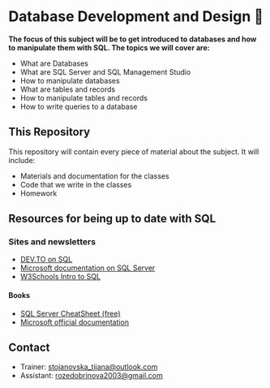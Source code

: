 # Database Development and Design 📕

**The focus of this subject will be to get introduced to databases and how to manipulate them with SQL.  The topics we will cover are:**

* What are Databases
* What are SQL Server and SQL Management Studio
* How to manipulate databases
* What are tables and records
* How to manipulate tables and records
* How to write queries to a database

## This Repository

This repository will contain every piece of material about the subject. It will include:

* Materials and documentation for the classes
* Code that we write in the classes
* Homework

## Resources for being up to date with SQL

### Sites and newsletters

* [DEV.TO on SQL](https://dev.to/t/sql)
* [Microsoft documentation on SQL Server](https://docs.microsoft.com/en-us/sql/sql-server/?view=sql-server-ver15)
* [W3Schools Intro to SQL](https://www.w3schools.com/sql/default.asp)

#### Books

* [SQL Server CheatSheet (free)](https://books.goalkicker.com/MicrosoftSQLServerBook/)
* [Microsoft official documentation ](https://www.bookdepository.com/SQL-QuickStart-Guide-Walter-Shields/9781945051234?ref=grid-view&qid=1634227876080&sr=1-9)

## Contact

* Trainer: stojanovska_tijana@outlook.com
* Assistant: rozedobrinova2003@gmail.com

